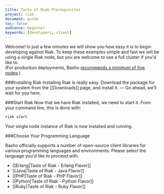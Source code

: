 ```yaml
---
title: Taste of Riak Prerequisites
project: riak
document: guide
toc: false
audience: beginner
keywords: [developers, client]
---
```


Welcome!  In just a few minutes we will show you how easy it is to begin developing against Riak.  To keep these examples simple and fast we will be using a single Riak node, but you are welcome to use a full cluster if you'd like to.  
(For production deployments, Basho [recommends a minimum of five nodes](http://basho.com/why-your-riak-cluster-should-have-at-least-five-nodes/).) 

###Installing Riak
Installing Riak is really easy.  Download the package for your system from the [[Downloads]] page, and install it. — Go ahead, we’ll wait for you here.

###Start Riak
Now that we have Riak installed, we need to start it.  From your command line, this is done with:

```bash
riak start
```

Your single node instance of Riak is now installed and running.  

###Choose Your Programming Language

Basho officially supports a number of open-source client libraries for various programming languages and environments.  Please select the language you'd like to proceed with.

-	[[Erlang|Taste of Riak - Erlang Flavor]]
-	[[Java|Taste of Riak - Java Flavor]]
-	[[PHP|Taste of Riak - PHP Flavor]]
-	[[Python|Taste of Riak - Python Flavor]]
-	[[Ruby|Taste of Riak - Ruby Flavor]]




